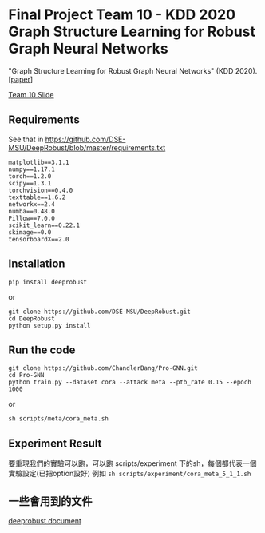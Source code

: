 # Final Project Team 10 - KDD 2020 Graph Structure Learning for Robust Graph Neural Networks

"Graph Structure Learning for Robust Graph Neural Networks" (KDD 2020). [[paper]](https://arxiv.org/abs/2005.10203)

[Team 10 Slide](https://docs.google.com/presentation/d/1Zdad6E2cU635qaVq9PJrZfprByjD3b0GP_yHgO5GOqs/edit?usp=sharing)

## Requirements
See that in https://github.com/DSE-MSU/DeepRobust/blob/master/requirements.txt
```
matplotlib==3.1.1
numpy==1.17.1
torch==1.2.0
scipy==1.3.1
torchvision==0.4.0
texttable==1.6.2
networkx==2.4
numba==0.48.0
Pillow==7.0.0
scikit_learn==0.22.1
skimage==0.0
tensorboardX==2.0
```

## Installation
```
pip install deeprobust
```
or 
```
git clone https://github.com/DSE-MSU/DeepRobust.git
cd DeepRobust
python setup.py install
```

## Run the code
```
git clone https://github.com/ChandlerBang/Pro-GNN.git
cd Pro-GNN
python train.py --dataset cora --attack meta --ptb_rate 0.15 --epoch 1000
```
or 
```
sh scripts/meta/cora_meta.sh
```

## Experiment Result
要重現我們的實驗可以跑，可以跑 scripts/experiment 下的sh，每個都代表一個實驗設定(已把option設好)
例如 `sh scripts/experiment/cora_meta_5_1_1.sh`

## 一些會用到的文件
[deeprobust document](https://deeprobust.readthedocs.io/_/downloads/en/latest/pdf/)